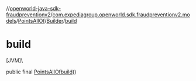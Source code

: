 //[openworld-java-sdk-fraudpreventionv2](../../../../index.md)/[com.expediagroup.openworld.sdk.fraudpreventionv2.models](../../index.md)/[PointsAllOf](../index.md)/[Builder](index.md)/[build](build.md)

# build

[JVM]\

public final [PointsAllOf](../index.md)[build](build.md)()
